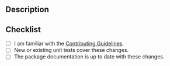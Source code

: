 ## Description
<!-- Describe the changes. Link to any issues closed by this pull request. -->

## Checklist
- [ ] I am familiar with the [Contributing Guidelines](https://github.com/rapidsai/cudf/blob/HEAD/CONTRIBUTING.md).
- [ ] New or existing unit tests cover these changes.
- [ ] The package documentation is up to date with these changes.

